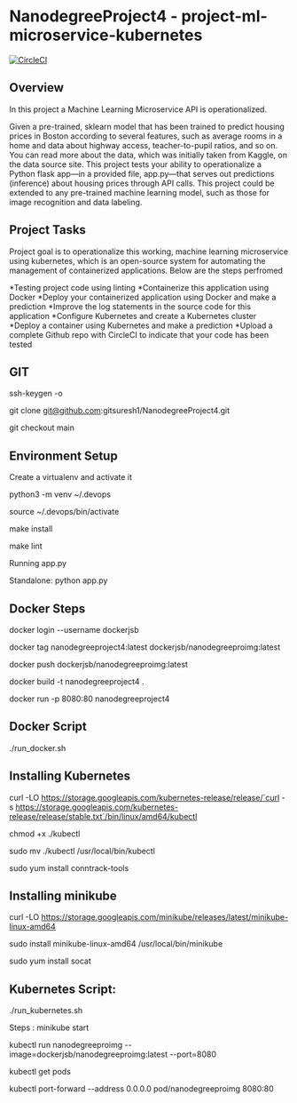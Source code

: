 # NanodegreeProject4 - project-ml-microservice-kubernetes
[![CircleCI](https://circleci.com/gh/gitsuresh1/NanodegreeProject4/tree/main.svg?style=svg)](https://circleci.com/gh/gitsuresh1/NanodegreeProject4/tree/main)

Overview
-

In this project a Machine Learning Microservice API is operationalized.

Given a  pre-trained, sklearn model that has been trained to predict housing prices in Boston according to several features, such as average rooms in a home and data about highway access, teacher-to-pupil ratios, and so on. You can read more about the data, which was initially taken from Kaggle, on the data source site. This project tests your ability to operationalize a Python flask app—in a provided file, app.py—that serves out predictions (inference) about housing prices through API calls. This project could be extended to any pre-trained machine learning model, such as those for image recognition and data labeling.

Project Tasks
-

Project goal is to operationalize this working, machine learning microservice using kubernetes, which is an open-source system for automating the management of containerized applications.
Below are the steps perfromed 

*Testing project code using linting
*Containerize this application using Docker
*Deploy your containerized application using Docker and make a prediction
*Improve the log statements in the source code for this application
*Configure Kubernetes and create a Kubernetes cluster
*Deploy a container using Kubernetes and make a prediction
*Upload a complete Github repo with CircleCI to indicate that your code has been tested

GIT
---
ssh-keygen -o

git clone git@github.com:gitsuresh1/NanodegreeProject4.git

git checkout main

Environment Setup
-
Create a virtualenv and activate it

python3 -m venv ~/.devops

source ~/.devops/bin/activate

make install

make lint

Running app.py

Standalone: python app.py

Docker Steps
-
docker login --username dockerjsb

docker tag nanodegreeproject4:latest dockerjsb/nanodegreeproimg:latest

docker push dockerjsb/nanodegreeproimg:latest

docker build -t nanodegreeproject4 .

docker run -p 8080:80 nanodegreeproject4

Docker Script
-
./run_docker.sh

Installing Kubernetes
-

curl -LO https://storage.googleapis.com/kubernetes-release/release/`curl -s https://storage.googleapis.com/kubernetes-release/release/stable.txt`/bin/linux/amd64/kubectl

chmod +x ./kubectl

sudo mv ./kubectl /usr/local/bin/kubectl

sudo yum install conntrack-tools

Installing minikube
-
curl -LO https://storage.googleapis.com/minikube/releases/latest/minikube-linux-amd64

sudo install minikube-linux-amd64 /usr/local/bin/minikube

sudo yum install socat

Kubernetes Script:
-
./run_kubernetes.sh

Steps :
minikube start

kubectl run nanodegreeproimg --image=dockerjsb/nanodegreeproimg:latest --port=8080

kubectl get pods

kubectl port-forward --address 0.0.0.0 pod/nanodegreeproimg 8080:80


